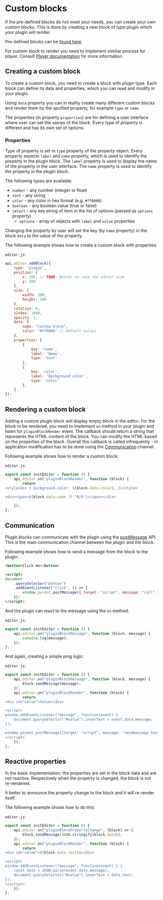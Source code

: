 # Custom blocks

If the pre-defined blocks do not meet your needs, you can create your own custom blocks. 
This is done by creating a new block of type plugin which your plugin will render.

Pre-defined blocks can be [found here](../block.md).

For custom block to render you need to implement similiar process for player.
Consult [Player documentation](../player/index.md) for more information.

## Creating a custom block

To create a custom block, you need to create a block with plugin type.
Each block can define its data and properties, which you can read and modify in your plugin.

Using `data` property you can in reality create many different custom blocks and render them by the spcified property, for example `type` or `name`.

The properties (in property `properties`) are for defining a user interface where user can set the values of the block.
Every type of property is different and has its own set of options.

### Properties

Type of property is set in `type` property of the property object. Every property expects `label` and `name` property, which is used to identify the property in the plugin block.
The `label` property is used to display the name of the property in the user interface.
The `name` property is used to identify the property in the plugin block.

The following types are available:

- `number` - any number (integer or float)
- `text` - any string
- `color` - any color in hex format (e.g. `#ff0000`)
- `boolean` - any boolean value (true or false)
- `select` - any key string of item in the list of options (passed as `options` property)
    - `options` - array of objects with `label` and `value` properties

Changing the property by user will set the key (by `name` property) in the block `data` to the value of the property.

The following example shows how to create a custom block with properties:

`editor.js`:

```javascript
api.editor.addBlock({
    type: 'plugin',
    position: {
        x: 100, // TODO: better to read the editor size
        y: 100
    },
    size: {
        width: 200,
        height: 200
    },
    rotation: 0,
    zIndex: 1000,
    opacity: 1,
    data: {
        name: "Custom block",
        color: "#ff0000" // Default values
    },
    properties: [
        {
            key: 'name',
            label: 'Name',
            type: 'text'
        },
        {
            key: 'color',
            label: 'Background color',
            type: 'color'
        },
    ]
});
```

## Rendering a custom block

Adding a custom plugin block will display empty block in the editor.
For the block to be rendered, you need to implement `on` method in your plugin and listen for `pluginBlockRender` event.
The callback should return a string that represents the HTML content of the block.
You can modify the HTML based on the properties of the block.
Overall this callback is called infrequently - in application modification has to be done using the [Communication](#communication) channel.

Following example shows how to render a custom block:

`editor.js`:


```javascript
export const initEditor = function () {
    api.editor.on("pluginBlockRender", function (block) {
        return `
<style>div { background-color: ${block.data.color}; }</style>

<div><span>${block.data.name ?? "N/A"}</span></div>
`
    });
};
```

## Communication

Plugin blocks can communicate with the plugin using the [postMessage](https://developer.mozilla.org/en-US/docs/Web/API/Window/postMessage) API.
This is the main communication channel between the plugin and the block.

Following example shows how to send a message from the block to the plugin:

```html
<button>Click me</button>

<script>
document
    .querySelector("button")
    .addEventListener("click", () => {
        window.parent.postMessage({ target: "script", message: "call" }, "*");
    });
</script>
```

And the plugin can react to the message using the `on` method:

`editor.js`:
```javascript
export const initEditor = function () {
    api.editor.on("pluginBlockMessage", function (block, message) {
        console.log(message);
    });
};
```

And again, creating a simple ping logic:

`editor.js`:
```javascript
export const initEditor = function () {
    api.editor.on("pluginBlockMessage", function (block, message) {
        block.sendMessage(message);
    });
    api.editor.on("pluginBlockRender", function (block) {
        return `
<div id="value">Value</div>

<script>
window.addEventListener("message", function(event) {
    document.querySelector("#value").innerText = event.data.message;
});

window.parent.postMessage({target: "script", message: "sendmessage testing"}, "*");
</script>`
    });
};
```

## Reactive properties

In the basic implementation, the properties are set in the block data and are not reactive.
Respectively when the property is changed, the block is not re-rendered.

It better to announce the property change to the block and it will re-render itself.

The following example shows how to do this:

`editor.js`:
```javascript
export const initEditor = function () {
    api.editor.on("pluginBlockPropertyChange", (block) => {
        block.sendMessage(JSON.stringify(block.data));
    });
    api.editor.on("pluginBlockRender", function (block) {
        return `
<div id="value">${block.data.text}$</div>

<script>
window.addEventListener("message", function(event) { {
    const data = JSON.parse(event.data.message);
    document.querySelector("#value").innerText = data.text;
});
</script>`
    });
};
```